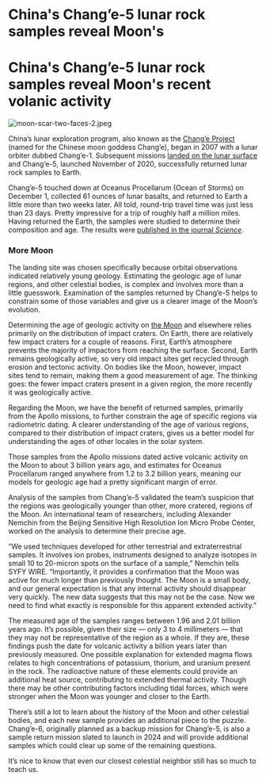 # China's Chang’e-5 lunar rock samples reveal Moon's

# China's Chang’e-5 lunar rock samples reveal Moon's recent volanic activity

![moon-scar-two-faces-2.jpeg](China's%20Chang%E2%80%99e-5%20lunar%20rock%20samples%20reveal%20Moon's.assets/moon-scar-two-faces-2.jpeg)

China’s lunar exploration program, also known as the [Chang’e Project](https://www.syfy.com/tags/change-4) (named for the Chinese moon goddess Chang’e), began in 2007 with a lunar orbiter dubbed Chang’e-1. Subsequent missions [landed on the lunar surface](https://www.syfy.com/syfywire/amazing-video-chinese-lander-and-rover-descend-to-the-moons-far-side) and Chang’e-5, launched November of 2020, successfully returned lunar rock samples to Earth.

Chang’e-5 touched down at Oceanus Procellarum (Ocean of Storms) on December 1, collected 61 ounces of lunar basalts, and returned to Earth a little more than two weeks later. All told, round-trip travel time was just less than 23 days. Pretty impressive for a trip of roughly half a million miles. Having returned the Earth, the samples were studied to determine their composition and age. The results were [published in the journal *Science*](https://www.science.org/doi/10.1126/science.abl7957).

### More Moon

The landing site was chosen specifically because orbital observations indicated relatively young geology. Estimating the geologic age of lunar regions, and other celestial bodies, is complex and involves more than a little guesswork. Examination of the samples returned by Chang’e-5 helps to constrain some of those variables and give us a clearer image of the Moon’s evolution.

Determining the age of geologic activity on [the Moon](https://www.syfy.com/tags/moon) and elsewhere relies primarily on the distribution of impact craters. On Earth, there are relatively few impact craters for a couple of reasons. First, Earth’s atmosphere prevents the majority of impactors from reaching the surface. Second, Earth remains geologically active, so very old impact sites get recycled through erosion and tectonic activity. On bodies like the Moon, however, impact sites tend to remain, making them a good measurement of age. The thinking goes: the fewer impact craters present in a given region, the more recently it was geologically active.

Regarding the Moon, we have the benefit of returned samples, primarily from the Apollo missions, to further constrain the age of specific regions via radiometric dating. A clearer understanding of the age of various regions, compared to their distribution of impact craters, gives us a better model for understanding the ages of other locales in the solar system.

Those samples from the Apollo missions dated active volcanic activity on the Moon to about 3 billion years ago, and estimates for Oceanus Procellarum ranged anywhere from 1.2 to 3.2 billion years, meaning our models for geologic age had a pretty significant margin of error.

Analysis of the samples from Chang’e-5 validated the team’s suspicion that the regions was geologically younger than other, more cratered, regions of the Moon. An international team of researchers, including Alexander Nemchin from the Beijing Sensitive High Resolution Ion Micro Probe Center, worked on the analysis to determine their precise age.

“We used techniques developed for other terrestrial and extraterrestrial samples. It involves ion probes, instruments designed to analyze isotopes in small 10 to 20-micron spots on the surface of a sample,” Nemchin tells SYFY WIRE. “Importantly, it provides a confirmation that the Moon was active for much longer than previously thought. The Moon is a small body, and our general expectation is that any internal activity should disappear very quickly. The new data suggests that this may not be the case. Now we need to find what exactly is responsible for this apparent extended activity.”

The measured age of the samples ranges between 1.96 and 2.01 billion years ago. It’s possible, given their size — only 3 to 4 millimeters — that they may not be representative of the region as a whole. If they are, these findings push the date for volcanic activity a billion years later than previously measured. One possible explanation for extended magma flows relates to high concentrations of potassium, thorium, and uranium present in the rock. The radioactive nature of these elements could provide an additional heat source, contributing to extended thermal activity. Though there may be other contributing factors including tidal forces, which were stronger when the Moon was younger and closer to the Earth.

There’s still a lot to learn about the history of the Moon and other celestial bodies, and each new sample provides an additional piece to the puzzle. Chang’e-6, originally planned as a backup mission for Chang’e-5, is also a sample return mission slated to launch in 2024 and will provide additional samples which could clear up some of the remaining questions.

It’s nice to know that even our closest celestial neighbor still has so much to teach us.

